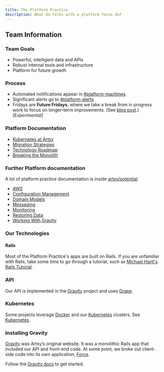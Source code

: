 ```yaml
---
title: The Platform Practice
description: What do folks with a platform focus do?
---
```


## Team Information

### Team Goals

- Powerful, intelligent data and APIs
- Robust internal tools and infrastructure
- Platform for future growth

### Process

- Automated notifications appear in [#platform-machines](https://artsy.slack.com/messages/platform-machines/)
- Significant alerts go to [#platform-alerts](https://artsy.slack.com/messages/platform-alerts/)
- Fridays are **Future Fridays**, where we take a break from in progress work to focus on longer-term improvements.
  (See [blog post](http://artsy.github.io/blog/2015/12/22/future-fridays/).) _[Experimental]_

### Platform Documentation

- [Kubernetes at Artsy](/practices/platform/kubernetes.md)
- [Migration Strategies](/practices/platform/migrations.md)
- [Technology Roadmap](/practices/platform/technology-roadmap.md)
- [Breaking the Monolith](/practices/platform/breaking-the-monolith.md)

### Further Platform documentation

A lot of platform practice documentation is inside
[artsy/potential](https://github.com/artsy/potential/blob/master/platform/)

- [AWS](https://github.com/artsy/potential/blob/master/platform/AWS.md)
- [Configuration Management](https://github.com/artsy/potential/blob/master/platform/ConfigurationManagement.md)
- [Domain Models](https://github.com/artsy/potential/blob/master/platform/DomainModels.md)
- [Messaging](https://github.com/artsy/potential/blob/master/platform/Messaging.md)
- [Monitoring](https://github.com/artsy/potential/blob/master/platform/Monitoring.md)
- [Restoring Data](https://github.com/artsy/potential/blob/master/platform/RestoringData.md)
- [Working With Gravity](https://github.com/artsy/potential/blob/master/platform/WorkingWithGravity.md)

### Our Technologies

#### Rails

Most of the Platform Practice's apps are built on Rails. If you are unfamiliar with Rails, take some time to go
through a tutorial, such as [Michael Hartl's Rails Tutorial](https://www.railstutorial.org/book).

### API

Our API is implemented in the [Gravity](https://github.com/artsy/gravity) project and uses
[Grape](https://github.com/intridea/grape).

### Kubernetes

Some projects leverage [Docker](https://www.docker.com/) and our [Kubernetes](https://kubernetes.io/) clusters. See
[Kubernetes](Kubernetes.md).

### Installing Gravity

[Gravity](https://github.com/artsy/gravity) was Artsy’s original website. It was a monolithic Rails app that
included our API and front-end code. At some point, we broke out client-side code into its own application,
[Force](https://github.com/artsy/force).

Follow the [Gravity docs](https://github.com/artsy/gravity/blob/master/doc/GettingStarted.md) to get started.
